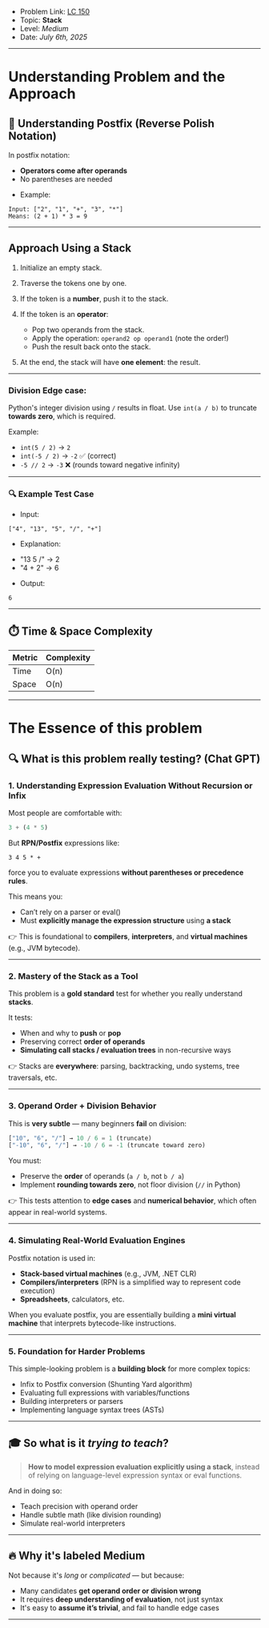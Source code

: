 - Problem Link: [LC 150](https://leetcode.com/problems/evaluate-reverse-polish-notation/description/)
- Topic: **Stack**
- Level: *Medium*
- Date: *July 6th, 2025*
---

# Understanding Problem and the Approach


## 🧠 Understanding Postfix (Reverse Polish Notation)

In postfix notation:

* **Operators come after operands**
* No parentheses are needed

- Example:

```
Input: ["2", "1", "+", "3", "*"]
Means: (2 + 1) * 3 = 9
```

---

## Approach Using a Stack

1. Initialize an empty stack.
2. Traverse the tokens one by one.
3. If the token is a **number**, push it to the stack.
4. If the token is an **operator**:

   * Pop two operands from the stack.
   * Apply the operation: `operand2 op operand1` (note the order!)
   * Push the result back onto the stack.
5. At the end, the stack will have **one element**: the result.

---

### Division Edge case:

Python's integer division using `/` results in float.
Use `int(a / b)` to truncate **towards zero**, which is required.

Example:

* `int(5 / 2)` → `2`
* `int(-5 / 2)` → `-2` ✅ (correct)
* `-5 // 2` → `-3` ❌ (rounds toward negative infinity)



---

### 🔍 Example Test Case

- Input:

```
["4", "13", "5", "/", "+"]
```

- Explanation:

* "13 5 /" → 2
* "4 + 2" → 6

- Output:

```
6
```

---

## ⏱️ Time & Space Complexity

| Metric | Complexity |
| ------ | ---------- |
| Time   | O(n)       |
| Space  | O(n)       |

---


# The Essence of this problem
## 🔍 What is this problem really testing? (Chat GPT)

### 1. **Understanding Expression Evaluation Without Recursion or Infix**

Most people are comfortable with:

```python
3 + (4 * 5)
```

But **RPN/Postfix** expressions like:

```
3 4 5 * +
```

force you to evaluate expressions **without parentheses or precedence rules**.

This means you:

* Can’t rely on a parser or eval()
* Must **explicitly manage the expression structure** using **a stack**

👉 This is foundational to **compilers**, **interpreters**, and **virtual machines** (e.g., JVM bytecode).

---

### 2. **Mastery of the Stack as a Tool**

This problem is a **gold standard** test for whether you really understand **stacks**.

It tests:

* When and why to **push** or **pop**
* Preserving correct **order of operands**
* **Simulating call stacks / evaluation trees** in non-recursive ways

👉 Stacks are **everywhere**: parsing, backtracking, undo systems, tree traversals, etc.

---

### 3. **Operand Order + Division Behavior**

This is **very subtle** — many beginners **fail** on division:

```python
["10", "6", "/"] → 10 / 6 = 1 (truncate)
["-10", "6", "/"] → -10 / 6 = -1 (truncate toward zero)
```

You must:

* Preserve the **order** of operands (`a / b`, not `b / a`)
* Implement **rounding towards zero**, not floor division (`//` in Python)

👉 This tests attention to **edge cases** and **numerical behavior**, which often appear in real-world systems.

---

### 4. **Simulating Real-World Evaluation Engines**

Postfix notation is used in:

* **Stack-based virtual machines** (e.g., JVM, .NET CLR)
* **Compilers/interpreters** (RPN is a simplified way to represent code execution)
* **Spreadsheets**, calculators, etc.

When you evaluate postfix, you are essentially building a **mini virtual machine** that interprets bytecode-like instructions.

---

### 5. **Foundation for Harder Problems**

This simple-looking problem is a **building block** for more complex topics:

* Infix to Postfix conversion (Shunting Yard algorithm)
* Evaluating full expressions with variables/functions
* Building interpreters or parsers
* Implementing language syntax trees (ASTs)

---

## 🎓 So what is it *trying to teach*?

> **How to model expression evaluation explicitly using a stack**, instead of relying on language-level expression syntax or eval functions.

And in doing so:

* Teach precision with operand order
* Handle subtle math (like division rounding)
* Simulate real-world interpreters

---

## 🔥 Why it's labeled Medium

Not because it's *long* or *complicated* — but because:

* Many candidates **get operand order or division wrong**
* It requires **deep understanding of evaluation**, not just syntax
* It's easy to **assume it’s trivial**, and fail to handle edge cases

---



